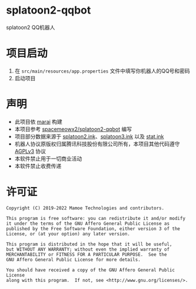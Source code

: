 # splatoon2-qqbot
splatoon2 QQ机器人

# 项目启动
1. 在 `src/main/resources/app.properties` 文件中填写你机器人的QQ号和密码
2. 启动项目

# 声明
* 此项目依 [marai](https://github.com/mamoe/mirai) 构建
* 本项目参考 [spacemeowx2/splatoon2-qqbot](https://github.com/spacemeowx2/splatoon2-qqbot) 编写
* 项目部分数据来源于 [splatoon2.ink](https://splatoon2.ink/)、[splatoon3.ink](https://splatoon3.ink/) 以及 [stat.ink](https://stat.ink/)
* 机器人协议原版权归属腾讯科技股份有限公司所有，本项目其他代码遵守 [AGPLv3](https://www.gnu.org/licenses/agpl-3.0.html) 协议
* 本软件禁止用于一切商业活动
* 本软件禁止收费传递

# 许可证
```
Copyright (C) 2019-2022 Mamoe Technologies and contributors.

This program is free software: you can redistribute it and/or modify
it under the terms of the GNU Affero General Public License as
published by the Free Software Foundation, either version 3 of the
License, or (at your option) any later version.

This program is distributed in the hope that it will be useful,
but WITHOUT ANY WARRANTY; without even the implied warranty of
MERCHANTABILITY or FITNESS FOR A PARTICULAR PURPOSE.  See the
GNU Affero General Public License for more details.

You should have received a copy of the GNU Affero General Public License
along with this program.  If not, see <http://www.gnu.org/licenses/>.
```
